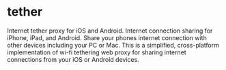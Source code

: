 tether
======

Internet tether proxy for iOS and Android.  Internet connection sharing for iPhone, iPad, and Android.  Share your phones internet connection with other devices including your PC or Mac.  This is a simplified, cross-platform implementation of wi-fi tethering web proxy for sharing internet connections from your iOS or Android devices.
